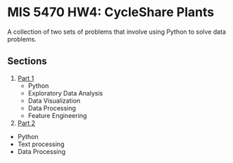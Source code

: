 # MIS 5470 HW4: CycleShare Plants

A collection of two sets of problems that involve using Python to solve data problems.

## Sections
1. [Part 1](https://github.com/brandonowens24/MIS-5470/tree/main/HW4-CycleSharePlants/hw4_p1_eda_pronto)
   * Python
   * Exploratory Data Analysis
   * Data Visualization
   * Data Processing
   * Feature Engineering
2. [Part 2](https://github.com/brandonowens24/MIS-5470/tree/main/HW4-CycleSharePlants/hw4_p2_cleaning_plants)
  * Python
  * Text processing
  * Data Processing
